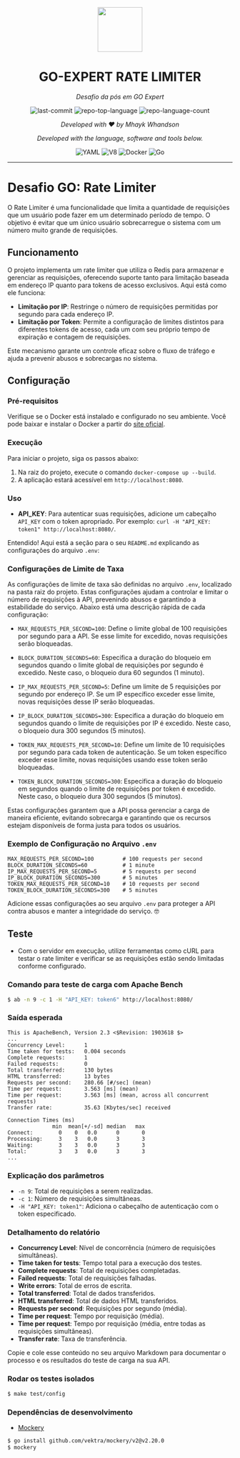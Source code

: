 <p align="center">
  <img src="https://cdn-icons-png.flaticon.com/512/6295/6295417.png" width="100" />
</p>
<p align="center">
    <h1 align="center">GO-EXPERT RATE LIMITER</h1>
</p>
<p align="center">
    <em>Desafio da pós em GO Expert</em>
</p>
<p align="center">
	<img src="https://img.shields.io/github/last-commit/mhayk/GO-Expert-rate-limiter?style=flat&logo=git&logoColor=white&color=0080ff" alt="last-commit">
	<img src="https://img.shields.io/github/languages/top/mhayk/GO-Expert-rate-limiter?style=flat&color=0080ff" alt="repo-top-language">
	<img src="https://img.shields.io/github/languages/count/mhayk/GO-Expert-rate-limiter?style=flat&color=0080ff" alt="repo-language-count">
<p>
<p align="center">
    <em>Developed with ❤️ by Mhayk Whandson</em>
</p>
<p align="center">
		<em>Developed with the language, software and tools below.</em>
</p>
<p align="center">
	<img src="https://img.shields.io/badge/YAML-CB171E.svg?style=flat&logo=YAML&logoColor=white" alt="YAML">
	<img src="https://img.shields.io/badge/V8-4B8BF5.svg?style=flat&logo=V8&logoColor=white" alt="V8">
	<img src="https://img.shields.io/badge/Docker-2496ED.svg?style=flat&logo=Docker&logoColor=white" alt="Docker">
	<img src="https://img.shields.io/badge/Go-00ADD8.svg?style=flat&logo=Go&logoColor=white" alt="Go">
</p>
<hr>


# Desafio GO: Rate Limiter

O Rate Limiter é uma funcionalidade que limita a quantidade de requisições que um usuário pode fazer em um determinado período de tempo. O objetivo é evitar que um único usuário sobrecarregue o sistema com um número muito grande de requisições.

## Funcionamento
O projeto implementa um rate limiter que utiliza o Redis para armazenar e gerenciar as requisições, oferecendo suporte tanto para limitação baseada em endereço IP quanto para tokens de acesso exclusivos. Aqui está como ele funciona:

- **Limitação por IP**: Restringe o número de requisições permitidas por segundo para cada endereço IP.
- **Limitação por Token**: Permite a configuração de limites distintos para diferentes tokens de acesso, cada um com seu próprio tempo de expiração e contagem de requisições.

Este mecanismo garante um controle eficaz sobre o fluxo de tráfego e ajuda a prevenir abusos e sobrecargas no sistema.

## Configuração

### Pré-requisitos

Verifique se o Docker está instalado e configurado no seu ambiente. Você pode baixar e instalar o Docker a partir do [site oficial](https://www.docker.com/get-started).


### Execução

Para iniciar o projeto, siga os passos abaixo:

1. Na raiz do projeto, execute o comando `docker-compose up --build`.
2. A aplicação estará acessível em `http://localhost:8080`.

### Uso

- **API_KEY**: Para autenticar suas requisições, adicione um cabeçalho `API_KEY` com o token apropriado. Por exemplo: `curl -H "API_KEY: token1" http://localhost:8080/`.

Entendido! Aqui está a seção para o seu `README.md` explicando as configurações do arquivo `.env`:

### Configurações de Limite de Taxa

As configurações de limite de taxa são definidas no arquivo `.env`, localizado na pasta raiz do projeto. Estas configurações ajudam a controlar e limitar o número de requisições à API, prevenindo abusos e garantindo a estabilidade do serviço. Abaixo está uma descrição rápida de cada configuração:

- `MAX_REQUESTS_PER_SECOND=100`: Define o limite global de 100 requisições por segundo para a API. Se esse limite for excedido, novas requisições serão bloqueadas.

- `BLOCK_DURATION_SECONDS=60`: Especifica a duração do bloqueio em segundos quando o limite global de requisições por segundo é excedido. Neste caso, o bloqueio dura 60 segundos (1 minuto).

- `IP_MAX_REQUESTS_PER_SECOND=5`: Define um limite de 5 requisições por segundo por endereço IP. Se um IP específico exceder esse limite, novas requisições desse IP serão bloqueadas.

- `IP_BLOCK_DURATION_SECONDS=300`: Especifica a duração do bloqueio em segundos quando o limite de requisições por IP é excedido. Neste caso, o bloqueio dura 300 segundos (5 minutos).

- `TOKEN_MAX_REQUESTS_PER_SECOND=10`: Define um limite de 10 requisições por segundo para cada token de autenticação. Se um token específico exceder esse limite, novas requisições usando esse token serão bloqueadas.

- `TOKEN_BLOCK_DURATION_SECONDS=300`: Especifica a duração do bloqueio em segundos quando o limite de requisições por token é excedido. Neste caso, o bloqueio dura 300 segundos (5 minutos).

Estas configurações garantem que a API possa gerenciar a carga de maneira eficiente, evitando sobrecarga e garantindo que os recursos estejam disponíveis de forma justa para todos os usuários.

### Exemplo de Configuração no Arquivo `.env`

```plaintext
MAX_REQUESTS_PER_SECOND=100         # 100 requests per second
BLOCK_DURATION_SECONDS=60           # 1 minute
IP_MAX_REQUESTS_PER_SECOND=5        # 5 requests per second
IP_BLOCK_DURATION_SECONDS=300       # 5 minutes
TOKEN_MAX_REQUESTS_PER_SECOND=10    # 10 requests per second
TOKEN_BLOCK_DURATION_SECONDS=300    # 5 minutes
```

Adicione essas configurações ao seu arquivo `.env` para proteger a API contra abusos e manter a integridade do serviço. 🤓

## Teste

- Com o servidor em execução, utilize ferramentas como cURL para testar o rate limiter e verificar se as requisições estão sendo limitadas conforme configurado.

### Comando para teste de carga com Apache Bench

```sh
$ ab -n 9 -c 1 -H "API_KEY: token6" http://localhost:8080/
```

### Saída esperada

```plaintext
This is ApacheBench, Version 2.3 <$Revision: 1903618 $>
...
Concurrency Level:      1
Time taken for tests:   0.004 seconds
Complete requests:      1
Failed requests:        0
Total transferred:      130 bytes
HTML transferred:       13 bytes
Requests per second:    280.66 [#/sec] (mean)
Time per request:       3.563 [ms] (mean)
Time per request:       3.563 [ms] (mean, across all concurrent requests)
Transfer rate:          35.63 [Kbytes/sec] received

Connection Times (ms)
              min  mean[+/-sd] median   max
Connect:        0    0   0.0      0       0
Processing:     3    3   0.0      3       3
Waiting:        3    3   0.0      3       3
Total:          3    3   0.0      3       3
...
```

### Explicação dos parâmetros

- `-n 9`: Total de requisições a serem realizadas.
- `-c 1`: Número de requisições simultâneas.
- `-H "API_KEY: token1"`: Adiciona o cabeçalho de autenticação com o token especificado.

### Detalhamento do relatório

- **Concurrency Level**: Nível de concorrência (número de requisições simultâneas).
- **Time taken for tests**: Tempo total para a execução dos testes.
- **Complete requests**: Total de requisições completadas.
- **Failed requests**: Total de requisições falhadas.
- **Write errors**: Total de erros de escrita.
- **Total transferred**: Total de dados transferidos.
- **HTML transferred**: Total de dados HTML transferidos.
- **Requests per second**: Requisições por segundo (média).
- **Time per request**: Tempo por requisição (média).
- **Time per request**: Tempo por requisição (média, entre todas as requisições simultâneas).
- **Transfer rate**: Taxa de transferência.

Copie e cole esse conteúdo no seu arquivo Markdown para documentar o processo e os resultados do teste de carga na sua API.

### Rodar os testes isolados

```bash
$ make test/config
```

### Dependências de desenvolvimento

- [Mockery](https://vektra.github.io/mockery/latest/)

```bash
$ go install github.com/vektra/mockery/v2@v2.20.0
$ mockery
```